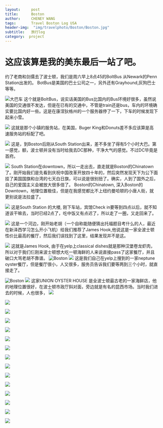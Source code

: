 ```yaml
---
layout:     post
title:      Boston
author:     CHENEY WANG
tags: 		Travel Boston Log USA
header-img:  "img/travelphoto/Boston/Boston.jpg"
subtitle:  	旅行log
category:  project
---
```

<!-- Start Writing Below in Markdown -->

# 这应该算是我的美东最后一站了吧。
约了老商和剑儒去了波士顿，我们是周六早上8点45的BoltBus 从Newark的Penn Station出发的。
BotBus是美国的巴士公司之一，另外还有Grayhound,灰狗巴士 等等。

![大巴车](/img/travelphoto/Boston/1.jpg)
这个就是BoltBus，说实话美国的Bus比国内的Bus环境好很多，虽然说美国的交通很不发达，但是在已有的交通中，不管是train还是bus，车内的环境确实要比国内好一些。这是在康涅狄格州的一个服务器停了一下，下车的时候发现下起来小雪。

![](/img/travelphoto/Boston/2.jpg)
这就是那个小镇的服务站，在美国，Buger King和Donuts差不多应该算是高速服务站的标配了吧。

![](/img/travelphoto/Boston/3.jpg?r=82)
这是，到Boston后刚从South Station出来，差不多坐了得有5个小时大巴。第一感觉，额，波士顿并没有当时给我去DC那种，干净大气的感觉。不过DC毕竟是首府。

![](/img/travelphoto/Boston/4.jpg)
South Station在downtown，所以一走出去，直走就是Boston的Chinatown了。刚开始我们是先看到庆祝中国改革开放四十年的，然后突然发现天下为公下面挂了美国国旗和台湾的七天白日旗，可以说是很别扭了。确实，人到了国外之后，自己的爱国主义会被放大很多倍了。
Boston的Chinatown, 深入Boston的Downtown，地理位置极佳，但是在我感觉都比不上纽约曼哈顿的小唐人街，就更别说是法拉盛了。

![](/img/travelphoto/Boston/5.jpg)
这是South Station 的大楼, 刚下车站，宾馆Check in要等到四点以后，就不知道该干嘛去，当时已经2点了，吃中饭又有点迟了，所以走了一圈，又走回来了。  

![](/img/travelphoto/Boston/6.jpg)
这是一个河边，刚开始老胡（一个自称能随便猜出托福题目考什么的人，最近在新泽西学习怎么开小飞机）给我们推荐了James Hook,他说这是一家全波士顿性价比最高的餐厅，然后我们误找到了这里，结果发现并不是这。

![](/img/travelphoto/Boston/7.jpg)
这就是James Hook, 由于在yelp上classical dishes就是那种汉堡卷龙虾肉，所以对于我们仨刚来波士顿想大吃一顿海鲜的人来说直接pass了这家餐厅，并且破口大骂老胡不靠谱。
![Boston](/img/travelphoto/Boston/9.jpg)
![](/img/travelphoto/Boston/8.jpg)
这是我们自己在yelp上搜到的一家neptune oyster餐厅，但是餐厅很小，人又很多，服务员告诉我们要等两到三个小时，就直接走了。

![Boston](/img/travelphoto/Boston/511542505216_.pic_hd.jpg)
![](/img/travelphoto/Boston/521542505218_.pic_hd.jpg)
这家UNION OYSTER HOUSE 是全波士顿最古老的一家海鲜店，他的地理位置很好，在波士顿市政厅斜对面，旁边就是有名的昆西市场。当时我们进去的时候，人也很多，
![](/img/travelphoto/Boston/531542505220_.pic_hd.jpg)

![](/img/travelphoto/Boston/541542505221_.pic_hd.jpg)

![](/img/travelphoto/Boston/551542505223_.pic_hd.jpg)

![](/img/travelphoto/Boston/561542505225_.pic_hd.jpg)

![](/img/travelphoto/Boston/571542505230_.pic_hd.jpg)

![](/img/travelphoto/Boston/581542505232_.pic_hd.jpg)

![](/img/travelphoto/Boston/591542505233_.pic_hd.jpg)

![](/img/travelphoto/Boston/601542505247_.pic_hd.jpg)

![](/img/travelphoto/Boston/611542505248_.pic_hd.jpg)

![](/img/travelphoto/Boston/621542505252_.pic_hd.jpg)

![](/img/travelphoto/Boston/631542505253_.pic_hd.jpg)

![](/img/travelphoto/Boston/641542505254_.pic_hd.jpg)

![](/img/travelphoto/Boston/651542505256_.pic_hd.jpg)

![](/img/travelphoto/Boston/671542505260_.pic_hd.jpg)

![](/img/travelphoto/Boston/691542505287_.pic_hd.jpg)




